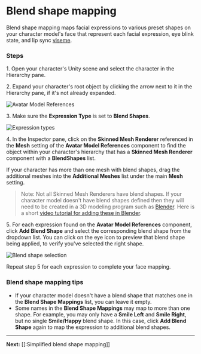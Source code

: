# Blend shape mapping

Blend shape mapping maps facial expressions to various preset shapes on your character model's face that represent each facial expression, eye blink state, and lip sync [viseme](https://en.wikipedia.org/wiki/Viseme).

### Steps

1\. Open your character's Unity scene and select the character in the Hierarchy pane.

2\. Expand your character's root object by clicking the arrow next to it in the Hierarchy pane, if it's not already expanded.

![Avatar Model References](https://flipside.nyc3.cdn.digitaloceanspaces.com/docs/screenshots/avatar-model-references.png)

3\. Make sure the **Expression Type** is set to **Blend Shapes**.

![Expression types](https://flipside.nyc3.cdn.digitaloceanspaces.com/docs/screenshots/expression-types.png)

4\. In the Inspector pane, click on the **Skinned Mesh Renderer** referenced in the **Mesh** setting of the **Avatar Model References** component to find the object within your character's hierarchy that has a **Skinned Mesh Renderer** component with a **BlendShapes** list.

If your character has more than one mesh with blend shapes, drag the additional meshes into the **Additional Meshes** list under the main **Mesh** setting.

> Note: Not all Skinned Mesh Renderers have blend shapes. If your character model doesn't have blend shapes defined then they will need to be created in a 3D modeling program such as [Blender](https://www.blender.org/). Here is a short [video tutorial for adding these in Blender](https://www.youtube.com/watch?v=gDZcmAWL2jA).

5\. For each expression found on the **Avatar Model References** component, click **Add Blend Shape** and select the corresponding blend shape from the dropdown list. You can click on the eye icon to preview that blend shape being applied, to verify you've selected the right shape.

![Blend shape selection](https://flipside.nyc3.cdn.digitaloceanspaces.com/docs/screenshots/blend-shape-selection.png)

Repeat step 5 for each expression to complete your face mapping.

### Blend shape mapping tips

* If your character model doesn't have a blend shape that matches one in the **Blend Shape Mappings** list, you can leave it empty.
* Some names in the **Blend Shape Mappings** may map to more than one shape. For example, you may only have a **Smile Left** and **Smile Right**, but no single **Smile/Happy** blend shape. In this case, click **Add Blend Shape** again to map the expression to additional blend shapes.

---

**Next:** [[:Simplified blend shape mapping]]
